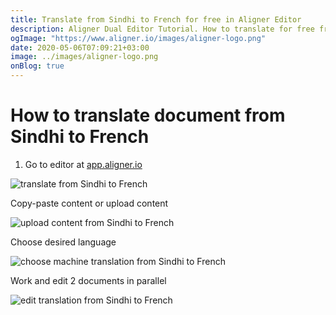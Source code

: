 ```yaml
---
title: Translate from Sindhi to French for free in Aligner Editor
description: Aligner Dual Editor Tutorial. How to translate for free from Sindhi to French. Aligner is multilingual document management platform. 
ogImage: "https://www.aligner.io/images/aligner-logo.png"
date: 2020-05-06T07:09:21+03:00
image: ../images/aligner-logo.png
onBlog: true
---
```


# How to translate document from Sindhi to French

1. Go to editor at [app.aligner.io](https://app.aligner.io "Aligner App web page")

![translate from Sindhi to French](../aligner-blank-editor.png "translate from Sindhi to French")

Copy-paste content or upload content

![upload content from Sindhi to French](../aligner-uploaded-document.png "upload content from Sindhi to French")

Choose desired language

![choose machine translation from Sindhi to French](../aligner-language-dropdown.png "choose machine translation from Sindhi to French")

Work and edit 2 documents in parallel

![edit translation from Sindhi to French](../aligner-double-sitded-editor.png "edit translation from Sindhi to French")

